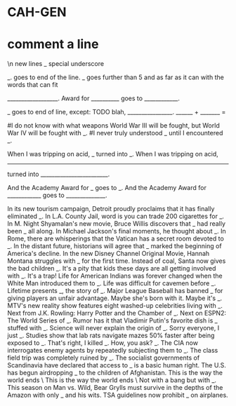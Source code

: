 CAH-GEN
=======

# comment a line
\n new lines
\_ special underscore

\_. goes to end of the line.
\_ goes further than 5 and as far as it can with the words that can fit


__________________.
Award for __________ 
goes to ____________.

\_ goes to end of line, except: TODO
blah, 
________________.
______ + _______ =

#I do not know with what weapons World War III will be fought, but World War IV will be fought with \_.
#I never truly understood \_ until I encountered \_.

When I was tripping on acid, \_ turned into \_.
When I was
tripping on acid,
_________________________
turned into
________________________.

And the Academy Award for \_ goes to \_.
And the Academy
Award for ____________
goes to ______________.

In its new tourism campaign, Detroit proudly proclaims that it has finally eliminated \_.
In L.A. County Jail, word is you can trade 200 cigarettes for \_.
In M. Night Shyamalan's new movie, Bruce Willis discovers that \_ had really been \_ all along.
In Michael Jackson's final moments, he thought about \_.
In Rome, there are whisperings that the Vatican has a secret room devoted to \_.
In the distant future, historians will agree that \_ marked the beginning of America's decline.
In the new Disney Channel Original Movie, Hannah Montana struggles with \_ for the first time. 
Instead of coal, Santa now gives the bad children \_.
It's a pity that kids these days are all getting involved with \_.
It's a trap!
Life for American Indians was forever changed when the White Man introduced them to \_.
Life was difficult for cavemen before \_.
Lifetime presents \_, the story of \_.
Major League Baseball has banned \_ for giving players an unfair advantage.
Maybe she's born with it. Maybe it's \_.
MTV's new reality show features eight washed-up celebrities living with \_.
Next from J.K. Rowling: Harry Potter and the Chamber of \_.
Next on ESPN2: The World Series of \_.
Rumor has it that Vladimir Putin's favorite dish is \_ stuffed with \_.
Science will never explain the origin of \_.
Sorry everyone, I just \_.
Studies show that lab rats navigate mazes 50% faster after being exposed to \_.
That's right, I killed \_. How, you ask? \_.
The CIA now interrogates enemy agents by repeatedly subjecting them to \_.
The class field trip was completely ruined by \_.
The socialist governments of Scandinavia have declared that access to \_ is a basic human right.
The U.S. has begun airdropping \_ to the children of Afghanistan.
This is the way the world ends \ This is the way the world ends \ Not with a bang but with \_.
This season on Man vs. Wild, Bear Grylls must survive in the depths of the Amazon with only \_ and his wits. 
TSA guidelines now prohibit \_ on airplanes.